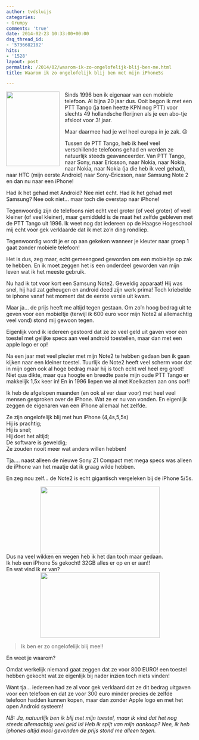 ```yaml
---
author: tvdsluijs
categories:
- Grumpy
comments: 'true'
date: 2014-02-23 10:33:00+00:00
dsq_thread_id:
- '5736682182'
hits:
- '1528'
layout: post
permalink: /2014/02/waarom-ik-zo-ongelofelijk-blij-ben-me.html
title: Waarom ik zo ongelofelijk blij ben met mijn iPhone5s

---
```

<div style="clear: both; text-align: center;">
  <a href=https://vandersluijs.resultants-e.nl/2014/02/ptt_tango.jpg" style="clear: left; float: left; margin-bottom: 1em; margin-right: 1em;"><img border="0" src="https://vandersluijs.resultants-e.nl/2014/02/ptt_tango.jpg" height="200" width="143" /></a>
</div>

Sinds 1996 ben ik eigenaar van een mobiele telefoon. Al bijna 20 jaar dus. Ooit begon ik met een PTT Tango (ja toen heette KPN nog PTT) voor slechts 49 hollandsche florijnen als je een abo-tje afsloot voor 3! jaar.

Maar daarmee had je wel heel europa in je zak. 😉

Tussen de PTT Tango, heb ik heel veel verschillende telefoons gehad en werden ze natuurlijk steeds geavanceerder. Van PTT Tango, naar Sony, naar Ericsson, naar Nokia, naar Nokia, naar Nokia, naar Nokia (ja die heb ik veel gehad), naar HTC (mijn eerste Android) naar Sony-Ericsson, naar Samsung Note 2 en dan nu naar een iPhone!

Had ik het gehad met Android? Nee niet echt. Had ik het gehad met Samsung? Nee ook niet&#8230; maar toch die overstap naar iPhone!  
<!--more-->

  
Tegenwoordig zijn de telefoons niet echt veel groter (of veel groter) of veel kleiner (of veel kleiner), maar gemiddeld is de maat het zelfde gebleven met de PTT Tango uit 1996. Ik weet nog dat iedereen op de Haagse Hogeschool mij echt voor gek verklaarde dat ik met zo&#8217;n ding rondliep.

Tegenwoordig wordt je er op aan gekeken wanneer je kleuter naar groep 1 gaat zonder mobiele telefoon!

Het is dus, zeg maar, echt gemeengoed geworden om een mobieltje op zak te hebben. En ik moet zeggen het is een onderdeel geworden van mijn leven wat ik het meeste gebruik.

Nu had ik tot voor kort een Samsung Note2. Geweldig apparaat! Hij was snel, hij had zat geheugen en android deed zijn werk prima! Toch kriebelde te iphone vanaf het moment dat de eerste versie uit kwam.

Maar ja&#8230; de prijs heeft me altijd tegen gestaan. Om zo&#8217;n hoog bedrag uit te geven voor een mobieltje (terwijl ik 600 euro voor mijn Note2 al allemachtig veel vond) stond mij gewoon tegen.

Eigenlijk vond ik iedereen gestoord dat ze zo veel geld uit gaven voor een toestel met gelijke specs aan veel android toestellen, maar dan met een apple logo er op!

Na een jaar met veel plezier met mijn Note2 te hebben gedaan ben ik gaan kijken naar een kleiner toestel. Tuurlijk de Note2 heeft veel scherm voor dat in mijn ogen ook al hoge bedrag maar hij is toch echt wel heel erg groot! Niet qua dikte, maar qua hoogte en breedte paste mijn oude PTT Tango er makkelijk 1,5x keer in! En in 1996 liepen we al met Koelkasten aan ons oor!!

Ik heb de afgelopen maanden (en ook al ver daar voor) met heel veel mensen gesproken over de iPhone. Wat ze er nu van vonden. En eigenlijk zeggen de eigenaren van een iPhone allemaal het zelfde.

Ze zijn ongelofelijk blij met hun iPhone (4,4s,5,5s)  
Hij is prachtig;  
Hij is snel;  
Hij doet het altijd;  
De software is geweldig;  
Ze zouden nooit meer wat anders willen hebben!

Tja&#8230;. naast alleen de nieuwe Sony Z1 Compact met mega specs was alleen de iPhone van het maatje dat ik graag wilde hebben.

En zeg nou zelf&#8230; de Note2 is echt gigantisch vergeleken bij de iPhone 5/5s.

<div style="clear: both; text-align: center;">
  <a href=https://vandersluijs.resultants-e.nl/2014/02/iphone_5_vs_galaxy_note_2_2.jpg" style="margin-left: 1em; margin-right: 1em;"><img border="0" src="https://vandersluijs.resultants-e.nl/2014/02/iphone_5_vs_galaxy_note_2_2.jpg" height="179" width="320" /></a>
</div>

<div style="clear: both; text-align: center;">
</div>

<div style="clear: both; text-align: left;">
  Dus na veel wikken en wegen heb ik het dan toch maar gedaan.&nbsp;
</div>

<div style="clear: both; text-align: left;">
</div>

<div style="clear: both; text-align: left;">
  Ik heb een iPhone 5s gekocht! 32GB alles er op en er aan!!
</div>

<div style="clear: both; text-align: left;">
</div>

<div style="clear: both; text-align: left;">
  En wat vind ik er van?
</div>



<div style="clear: both; text-align: center;">
  <a href=https://vandersluijs.resultants-e.nl/2014/02/theo_van_der_Sluijs_iphone-5S.jpg" style="margin-left: 1em; margin-right: 1em;"><img border="0" src="https://vandersluijs.resultants-e.nl/2014/02/theo_van_der_Sluijs_iphone-5S.jpg" height="176" width="320" /></a>
</div>



> Ik ben er zo ongelofelijk blij mee!!&nbsp;

En weet je waarom?

Omdat werkelijk niemand gaat zeggen dat ze voor 800 EURO! een toestel hebben gekocht wat ze eigenlijk bij nader inzien toch niets vinden!

Want tja&#8230; iedereen had ze al voor gek verklaard dat ze dit bedrag uitgaven voor een telefoon en dat ze voor 300 euro minder precies de zelfde telefoon hadden kunnen kopen, maar dan zonder Apple logo en met het open Android systeem!

_NB: Ja, natuurlijk ben ik blij met mijn toestel, maar ik vind dat het nog steeds allemachtig veel geld is! Heb ik spijt van mijn aankoop? Nee, ik heb iphones altijd mooi gevonden de prijs stond me alleen tegen._